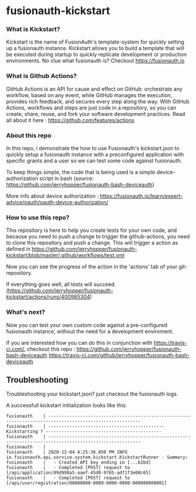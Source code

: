 # fusionauth-kickstart


### What is Kickstart?

Kickstart is the name of FusionAuth's template-system for quickly setting up a fusionauth instance. Kickstart allows you to build a template that will be executed during startup to quickly replicate development or production environments. No clue what fusionauth is?  Checkout https://fusionauth.io

### What is Github Actions?

GitHub Actions is an API for cause and effect on GitHub: orchestrate any workflow, based on any event, while GitHub manages the execution, provides rich feedback, and secures every step along the way. With GitHub Actions, workflows and steps are just code in a repository, so you can create, share, reuse, and fork your software development practices. Read all about it here : https://github.com/features/actions 


### About this repo
In this repo, i demonstrate the how to use Fusionauth's kickstart.json to quickly setup a fusionauth instance with a preconfigured application with specific grants and a user so we can test some code against fusionauth.

To keep things simple, the code that is being used is a simple device-authorization script in bash (source: https://github.com/jerryhopper/fusionauth-bash-deviceauth)

More info about device authorization : https://fusionauth.io/learn/expert-advice/oauth/oauth-device-authorization/

### How to use this repo?

This repository is here to help you create tests for your own code, and because you need to push a change to trigger the github-actions, you need to clone this repository and push a change. This will trigger a action as defined in https://github.com/jerryhopper/fusionauth-kickstart/blob/master/.github/workflows/test.yml

Now you can see the progress of the action in the 'actions' tab of your git-repository.

If everything goes well, all tests will succeed. (https://github.com/jerryhopper/fusionauth-kickstart/actions/runs/400985304)


### What's next?

Now you can test your own custom code against a pre-configured fusionauth instance, without the need for a development enviroment.

If you are interested how you can do this in conjunction with https://travis-ci.com/, checkout this repo : https://github.com/jerryhopper/fusionauth-bash-deviceauth https://travis-ci.com/github/jerryhopper/fusionauth-bash-deviceauth



## Troubleshooting

Troubleshooting your kickstart.json? just checkout the fusionauth logs.

A successfull kickstart initialization looks like this: 
```
fusionauth    | ---------------------------------------------------------------------------------------------------------
fusionauth    | -------------------------------------------- Kickstarting ? --------------------------------------------
fusionauth    | ---------------------------------------------------------------------------------------------------------
fusionauth    | 
fusionauth    | 2020-12-04 4:25:36.050 PM INFO  io.fusionauth.api.service.system.kickstart.KickstartRunner - Summary:
fusionauth    |   - Created API key ending in [...b1bd]
fusionauth    |   - Completed [POST] request to [/api/application/89d998a5-aaef-45d0-9765-adf1f3e00c65]
fusionauth    |   - Completed [POST] request to [/api/user/registration/00000000-0000-0000-0000-000000000001]
```
